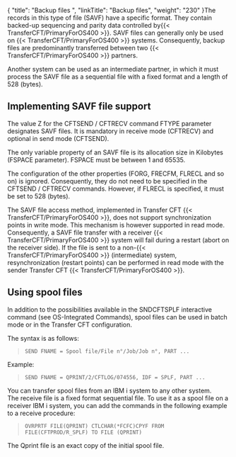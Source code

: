 {
    "title": "Backup files ",
    "linkTitle": "Backup files",
    "weight": "230"
}The records in this type of file (SAVF) have a specific format. They contain backed-up sequencing and parity data controlled by{{< TransferCFT/PrimaryForOS400  >}}. SAVF files can generally only be used on {{< TransferCFT/PrimaryForOS400  >}} systems. Consequently, backup files are predominantly transferred between two {{< TransferCFT/PrimaryForOS400  >}} partners.

Another system can be used as an intermediate partner, in which it must process the SAVF file as a sequential file with a fixed format and a length of 528 (bytes).

Implementing SAVF file support
------------------------------

The value Z for the CFTSEND / CFTRECV command FTYPE parameter designates SAVF files. It is mandatory in receive mode (CFTRECV) and optional in send mode (CFTSEND).

The only variable property of an SAVF file is its allocation size in Kilobytes (FSPACE parameter). FSPACE must be between 1 and 65535.

The configuration of the other properties (FORG, FRECFM, FLRECL and so on) is ignored. Consequently, they do not need to be specified in the CFTSEND / CFTRECV commands. However, if FLRECL is specified, it must be set to 528 (bytes).

The SAVF file access method, implemented in Transfer CFT {{< TransferCFT/PrimaryForOS400  >}}, does not support synchronization points in write mode. This mechanism is however supported in read mode. Consequently, a SAVF file transfer with a receiver {{< TransferCFT/PrimaryForOS400  >}} system will fail during a restart (abort on the receiver side). If the file is sent to a non-{{< TransferCFT/PrimaryForOS400  >}} (intermediate) system, resynchronization (restart points) can be performed in read mode with the sender Transfer CFT {{< TransferCFT/PrimaryForOS400  >}}.

Using spool files
-----------------

In addition to the possibilities available in the SNDCFTSPLF interactive command (see OS-Integrated Commands), spool files can be used in batch mode or in the Transfer CFT configuration.

The syntax is as follows:

> `SEND FNAME = Spool file/File n°/Job/Job n°, PART ...`

Example:

> `SEND FNAME = QPRINT/2/CFTLOG/074556, IDF = SPLF, PART ...`

You can transfer spool files from an IBM i system to any other system.  
The receive file is a fixed format sequential file. To use it as a spool file on a receiver IBM i system, you can add the commands in the following example to a receive procedure:

> `OVRPRTF FILE(QPRINT) CTLCHAR(*FCFC)CPYF FROM FILE(CFTPROD/R_SPLF) TO FILE (QPRINT) `

The Qprint file is an exact copy of the initial spool file.
